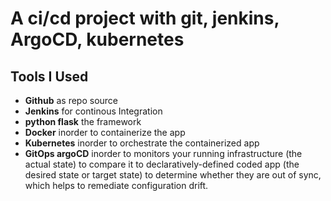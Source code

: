 # A  ci/cd project with git, jenkins, ArgoCD, kubernetes



## Tools I Used

-  **Github** as repo source
- **Jenkins** for continous Integration
- **python flask** the framework
- **Docker** inorder to containerize the app
-  **Kubernetes** inorder to orchestrate the containerized app
-  **GitOps argoCD** inorder to monitors your running infrastructure (the actual state) to compare it to declaratively-defined coded app (the desired state or target state) to determine whether they are out of sync, which helps to remediate configuration drift.
